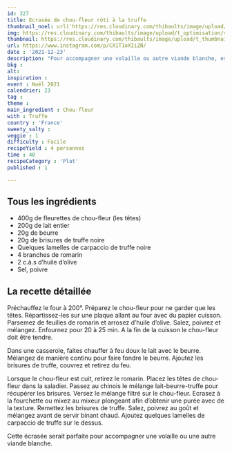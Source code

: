 ```yaml
---
id: 327
title: Ecrasée de chou-fleur rôti à la truffe
thumbnail_noel: url('https://res.cloudinary.com/thibaults/image/upload/t_carre/v1640279902/Recipes/20211223_ecrasee_chou_fleur_truffe.jpg')
img: https://res.cloudinary.com/thibaults/image/upload/t_optimisation/v1640279902/Recipes/20211223_ecrasee_chou_fleur_truffe.jpg
thumbnail: https://res.cloudinary.com/thibaults/image/upload/t_thumbnail_josie/v1640279902/Recipes/20211223_ecrasee_chou_fleur_truffe.jpg
url: https://www.instagram.com/p/CX1T1oXIiZN/
date : '2021-12-23'
description: "Pour accompagner une volaille ou autre viande blanche, essayez cette écrasée de chou-fleur rôti à la truffe : un délice."
bkg : 
alt: 
inspiration :
event : Noël 2021
calendrier: 23
tag : 
theme :
main_ingredient : Chou-fleur
with : Truffe
country : 'France'
sweety_salty : 
veggie : 1
difficulty : Facile
recipeYield : 4 personnes
time : 40
recipeCategory : 'Plat'
published : 1

---
```

## Tous les ingrédients
 - 400g de fleurettes de chou-fleur (les têtes)
 - 200g de lait entier
 - 20g de beurre
 - 20g de brisures de truffe noire
 - Quelques lamelles de carpaccio de truffe noire
 - 4 branches de romarin
 - 2 c.à.s d’huile d’olive
 - Sel, poivre

## La recette détaillée
Préchauffez le four à 200°. Préparez le chou-fleur pour ne garder que les têtes. Répartissez-les sur une plaque allant au four avec du papier cuisson. Parsemez de feuilles de romarin et arrosez d’huile d’olive. Salez, poivrez et mélangez. Enfournez pour 20 à 25 min. A la fin de la cuisson le chou-fleur doit être tendre.

Dans une casserole, faites chauffer à feu doux le lait avec le beurre. Mélangez de manière continu pour faire fondre le beurre. Ajoutez les brisures de truffe, couvrez et retirez du feu.

Lorsque le chou-fleur est cuit, retirez le romarin. Placez les têtes de chou-fleur dans la saladier. Passez au chinois le mélange lait-beurre-truffe pour récupérer les brisures. Versez le mélange filtré sur le chou-fleur. Ecrasez à la fourchette ou mixez au mixeur plongeant afin d’obtenir une purée avec de la texture. Remettez les brisures de truffe. Salez, poivrez au goût et mélangez avant de servir binant chaud. Ajoutez quelques lamelles de carpaccio de truffe sur le dessus.

Cette écrasée serait parfaite pour accompagner une volaille ou une autre viande blanche.